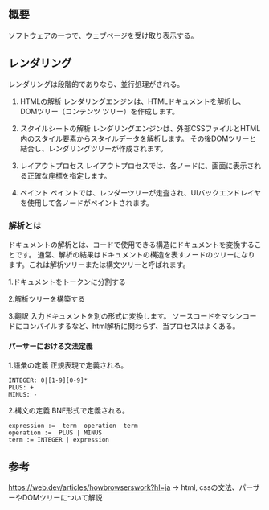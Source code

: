 ## 概要
ソフトウェアの一つで、ウェブページを受け取り表示する。

## レンダリング
レンダリングは段階的でありなら、並行処理がされる。

1. HTMLの解析
レンダリングエンジンは、HTMLドキュメントを解析し、DOMツリー（コンテンツ ツリー）を作成します。

2. スタイルシートの解析
レンダリングエンジンは、外部CSSファイルとHTML内のスタイル要素からスタイルデータを解析します。
その後DOMツリーと結合し、レンダリングツリーが作成されます。

3. レイアウトプロセス
レイアウトプロセスでは、各ノードに、画面に表示される正確な座標を指定します。

4. ペイント
ペイントでは、レンダーツリーが走査され、UIバックエンドレイヤを使用して各ノードがペイントされます。

### 解析とは
ドキュメントの解析とは、コードで使用できる構造にドキュメントを変換することです。
通常、解析の結果はドキュメントの構造を表すノードのツリーになります。これは解析ツリーまたは構文ツリーと呼ばれます。

1.ドキュメントをトークンに分割する

2.解析ツリーを構築する

3.翻訳
入力ドキュメントを別の形式に変換します。
ソースコードをマシンコードにコンパイルするなど、html解析に関わらず、当プロセスはよくある。


#### パーサーにおける文法定義
1.語彙の定義
正規表現で定義される。
```
INTEGER: 0|[1-9][0-9]*
PLUS: +
MINUS: -
```

2.構文の定義
BNF形式で定義される。
```
expression :=  term  operation  term
operation :=  PLUS | MINUS
term := INTEGER | expression
```


## 参考
https://web.dev/articles/howbrowserswork?hl=ja
→ html, cssの文法、パーサーやDOMツリーについて解説
